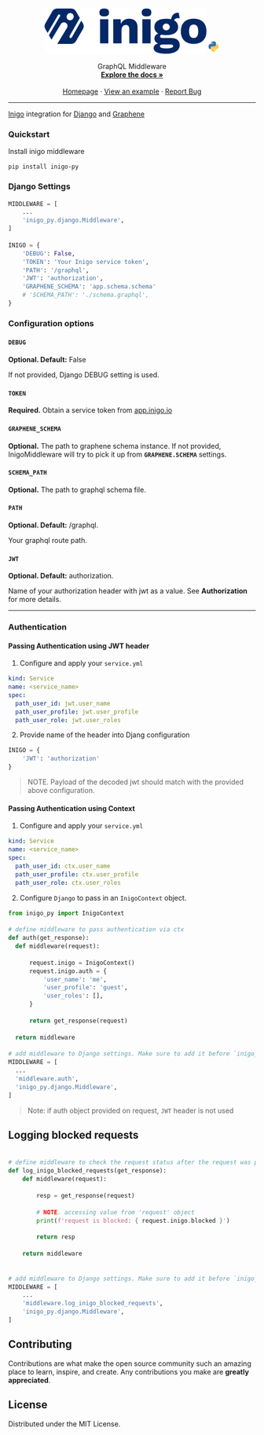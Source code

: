 <br />
<div align="center">
  <img src="https://raw.githubusercontent.com/inigolabs/inigo-py/master/docs/inigo.svg">
  <img height="25" src="https://raw.githubusercontent.com/inigolabs/inigo-py/master/docs/py.svg">

  <p align="center">
    GraphQL Middleware
    <br />
    <a href="https://docs.inigo.io"><strong>Explore the docs »</strong></a>
    <br /> <br />
    <a href="https://inigo.io">Homepage</a>
    ·
    <a href="https://github.com/inigolabs/inigo-py/tree/master/example">View an example</a>
    ·
    <a href="https://github.com/inigolabs/inigo-py/issues">Report Bug</a>
  </p>
</div>


---
[Inigo](https://inigo.io) integration for [Django](https://www.djangoproject.com/) and [Graphene](https://graphene-python.org/)

### Quickstart

Install inigo middleware
```shell
pip install inigo-py
```

### Django Settings

```python
MIDDLEWARE = [
    ...
    'inigo_py.django.Middleware',
]

INIGO = {
    'DEBUG': False,
    'TOKEN': 'Your Inigo service token',
    'PATH': '/graphql',
    'JWT': 'authorization',
    'GRAPHENE_SCHEMA': 'app.schema.schema'
    # 'SCHEMA_PATH': './schema.graphql',
}
```

### Configuration options

#### __`DEBUG`__
**Optional. Default:** False

If not provided, Django DEBUG setting is used.

#### __`TOKEN`__
**Required.** Obtain a service token from [app.inigo.io](app.inigo.io)

#### __`GRAPHENE_SCHEMA`__
**Optional.** The path to graphene schema instance. If not provided, InigoMiddleware will try to pick it up from __`GRAPHENE.SCHEMA`__ settings.

#### __`SCHEMA_PATH`__
**Optional.** The path to graphql schema file.

#### __`PATH`__
**Optional. Default:** /graphql. 

Your graphql route path.

#### __`JWT`__
**Optional. Default:** authorization.

Name of your authorization header with jwt as a value. See **Authorization** for more details.

---

### Authentication 

#### Passing Authentication using JWT header
1. Configure and apply your `service.yml`
  ```yaml
  kind: Service
  name: <service_name>
  spec:
    path_user_id: jwt.user_name
    path_user_profile: jwt.user_profile
    path_user_role: jwt.user_roles
  ```

2. Provide name of the header into Djang configuration
```python
INIGO = {
    'JWT': 'authorization'
}
```

> NOTE. Payload of the decoded jwt should match with the provided above configuration.

#### Passing Authentication using Context

1. Configure and apply your `service.yml`
  ```yaml
  kind: Service
  name: <service_name>
  spec:
    path_user_id: ctx.user_name
    path_user_profile: ctx.user_profile
    path_user_role: ctx.user_roles
  ```

2. Configure `Django` to pass in an `InigoContext` object.

  ```python
from inigo_py import InigoContext

# define middleware to pass authentication via ctx
def auth(get_response):
    def middleware(request):

        request.inigo = InigoContext()
        request.inigo.auth = {
            'user_name': 'me',
            'user_profile': 'guest',
            'user_roles': [],
        }

        return get_response(request)

    return middleware

# add middleware to Django settings. Make sure to add it before `inigo_py.DjangoMiddleware` as it's providing info required for correct request processing.
MIDDLEWARE = [
    ...
    'middleware.auth',
    'inigo_py.django.Middleware',
]
  ```

> Note: if auth object provided on request, `JWT` header is not used




## Logging blocked requests
```python

# define middleware to check the request status after the request was processed by Inigo.
def log_inigo_blocked_requests(get_response):
    def middleware(request):

        resp = get_response(request)

        # NOTE. accessing value from 'request' object
        print(f'request is blocked: { request.inigo.blocked }')

        return resp

    return middleware


# add middleware to Django settings. Make sure to add it before `inigo_py.DjangoMiddleware` as status is available after `get_response` call.
MIDDLEWARE = [
    ...
    'middleware.log_inigo_blocked_requests',
    'inigo_py.django.Middleware',
]
```

## Contributing
Contributions are what make the open source community such an amazing place to learn, inspire, and create. Any contributions you make are **greatly appreciated**.

## License
Distributed under the MIT License.
